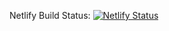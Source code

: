 Netlify Build Status: 
[![Netlify Status](https://api.netlify.com/api/v1/badges/9c018d16-7ea9-4c25-b8e3-21a0b6a7ebb1/deploy-status)](https://app.netlify.com/sites/eyasugc/deploys)

